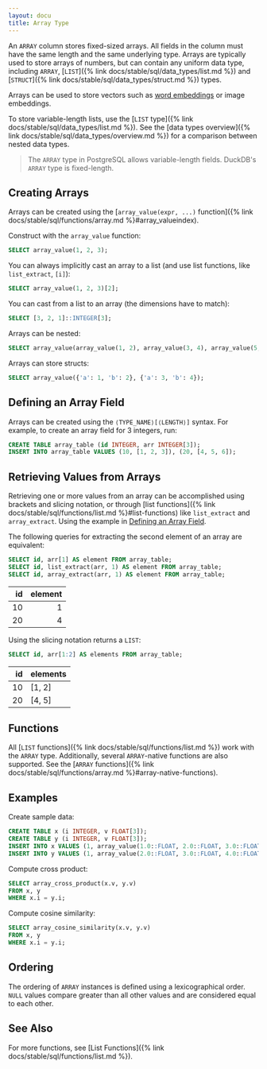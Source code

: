 ```yaml
---
layout: docu
title: Array Type
---
```


An `ARRAY` column stores fixed-sized arrays. All fields in the column must have the same length and the same underlying type. Arrays are typically used to store arrays of numbers, but can contain any uniform data type, including `ARRAY`, [`LIST`]({% link docs/stable/sql/data_types/list.md %}) and [`STRUCT`]({% link docs/stable/sql/data_types/struct.md %}) types.

Arrays can be used to store vectors such as [word embeddings](https://en.wikipedia.org/wiki/Word_embedding) or image embeddings.

To store variable-length lists, use the [`LIST` type]({% link docs/stable/sql/data_types/list.md %}). See the [data types overview]({% link docs/stable/sql/data_types/overview.md %}) for a comparison between nested data types.

> The `ARRAY` type in PostgreSQL allows variable-length fields. DuckDB's `ARRAY` type is fixed-length.

## Creating Arrays

Arrays can be created using the [`array_value(expr, ...)` function]({% link docs/stable/sql/functions/array.md %}#array_valueindex).

Construct with the `array_value` function:

```sql
SELECT array_value(1, 2, 3);
```

You can always implicitly cast an array to a list (and use list functions, like `list_extract`, `[i]`):

```sql
SELECT array_value(1, 2, 3)[2];
```

You can cast from a list to an array (the dimensions have to match):

```sql
SELECT [3, 2, 1]::INTEGER[3];
```

Arrays can be nested:

```sql
SELECT array_value(array_value(1, 2), array_value(3, 4), array_value(5, 6));
```

Arrays can store structs:

```sql
SELECT array_value({'a': 1, 'b': 2}, {'a': 3, 'b': 4});
```

## Defining an Array Field

Arrays can be created using the `⟨TYPE_NAME⟩[⟨LENGTH⟩]` syntax. For example, to create an array field for 3 integers, run:

```sql
CREATE TABLE array_table (id INTEGER, arr INTEGER[3]);
INSERT INTO array_table VALUES (10, [1, 2, 3]), (20, [4, 5, 6]);
```

## Retrieving Values from Arrays

Retrieving one or more values from an array can be accomplished using brackets and slicing notation, or through [list functions]({% link docs/stable/sql/functions/list.md %}#list-functions) like `list_extract` and `array_extract`. Using the example in [Defining an Array Field](#defining-an-array-field).

The following queries for extracting the second element of an array are equivalent:

```sql
SELECT id, arr[1] AS element FROM array_table;
SELECT id, list_extract(arr, 1) AS element FROM array_table;
SELECT id, array_extract(arr, 1) AS element FROM array_table;
```

| id | element |
|---:|--------:|
| 10 | 1       |
| 20 | 4       |

Using the slicing notation returns a `LIST`:

```sql
SELECT id, arr[1:2] AS elements FROM array_table;
```

| id | elements |
|---:|----------|
| 10 | [1, 2]   |
| 20 | [4, 5]   |

## Functions

All [`LIST` functions]({% link docs/stable/sql/functions/list.md %}) work with the `ARRAY` type. Additionally, several `ARRAY`-native functions are also supported.
See the [`ARRAY` functions]({% link docs/stable/sql/functions/array.md %}#array-native-functions).

## Examples

Create sample data:

```sql
CREATE TABLE x (i INTEGER, v FLOAT[3]);
CREATE TABLE y (i INTEGER, v FLOAT[3]);
INSERT INTO x VALUES (1, array_value(1.0::FLOAT, 2.0::FLOAT, 3.0::FLOAT));
INSERT INTO y VALUES (1, array_value(2.0::FLOAT, 3.0::FLOAT, 4.0::FLOAT));
```

Compute cross product:

```sql
SELECT array_cross_product(x.v, y.v)
FROM x, y
WHERE x.i = y.i;
```

Compute cosine similarity:

```sql
SELECT array_cosine_similarity(x.v, y.v)
FROM x, y
WHERE x.i = y.i;
```

## Ordering

The ordering of `ARRAY` instances is defined using a lexicographical order. `NULL` values compare greater than all other values and are considered equal to each other.

## See Also

For more functions, see [List Functions]({% link docs/stable/sql/functions/list.md %}).
